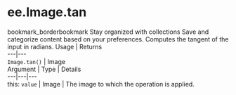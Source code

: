  
#  ee.Image.tan
bookmark_borderbookmark Stay organized with collections  Save and categorize content based on your preferences.
Computes the tangent of the input in radians.
Usage | Returns  
---|---  
`Image.tan()` | Image  
Argument | Type | Details  
---|---|---  
this: `value` | Image | The image to which the operation is applied.  
